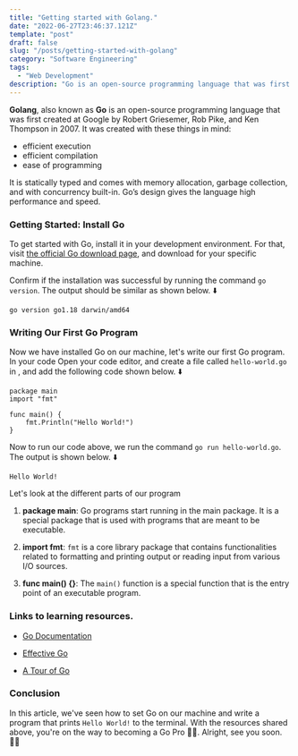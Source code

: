 ```yaml
---
title: "Getting started with Golang."
date: "2022-06-27T23:46:37.121Z"
template: "post"
draft: false
slug: "/posts/getting-started-with-golang"
category: "Software Engineering"
tags:
  - "Web Development"
description: "Go is an open-source programming language that was first created at Google. It is statically typed and comes with memory allocation, garbage collection, and with concurrency built-in. Go’s design gives the language high performance and speed."
---
```


**Golang**, also known as **Go** is an open-source programming language that was first created at Google by Robert Griesemer, Rob Pike, and Ken Thompson in 2007. It was created with these things in mind:

- efficient execution
- efficient compilation
- ease of programming

It is statically typed and comes with memory allocation, garbage collection, and with concurrency built-in. Go’s design gives the language high performance and speed.

### Getting Started: Install Go
To get started with Go, install it in your development environment. For that, visit [the official Go download page](https://go.dev/dl/), and download for your specific machine.

Confirm if the installation was successful by running the command  `go version`. The output should be similar as shown below. ⬇️

```
go version go1.18 darwin/amd64
``` 

### Writing Our First Go Program
Now we have installed Go on our machine, let's write our first Go program. In your code Open your code editor, and create a file called `hello-world.go` in , and add the following code shown below. ⬇️


```
package main
import "fmt"

func main() {
    fmt.Println("Hello World!")
}
``` 

Now to run our code above, we run the command `go run hello-world.go`. The output is shown below. ⬇️

```
Hello World!
``` 

Let's look at the different parts of our program

1. **package main**: Go programs start running in the main package. It is a special package that is used with programs that are meant to be executable.

2. **import fmt**: `fmt` is a core library package that contains functionalities related to formatting and printing output or reading input from various I/O sources. 

3. **func main() {}**: The `main()` function is a special function that is the entry point of an executable program. 


### Links to learning resources.

- [Go Documentation](https://go.dev/doc/)

- [Effective Go](https://go.dev/doc/effective_go)

- [A Tour of Go](https://go.dev/tour/welcome/1)


### Conclusion
In this article, we've seen how to set Go on our machine and write a program that prints `Hello World!` to the terminal. With the resources shared above, you're on the way to becoming a Go Pro 💪🏽. Alright, see you soon. ✌🏽